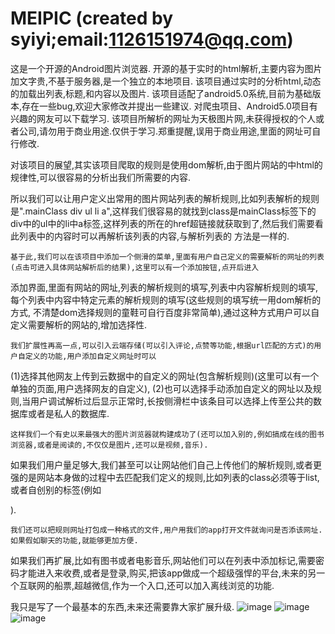 # MEIPIC (created by syiyi;email:1126151974@qq.com)
这是一个开源的Android图片浏览器.
开源的基于实时的html解析,主要内容为图片加文字贵,不基于服务器,是一个独立的本地项目.
该项目通过实时的分析html,动态的加载出列表,标题,和内容以及图片.
该项目适配了android5.0系统,目前为基础版本,存在一些bug,欢迎大家修改并提出一些建议.
对爬虫项目、Android5.0项目有兴趣的网友可以下载学习.
该项目所解析的网址为天极图片网,未获得授权的个人或者公司,请勿用于商业用途.仅供于学习.郑重提醒,误用于商业用途,里面的网址可自行修改.


对该项目的展望,其实该项目爬取的规则是使用dom解析,由于图片网站的中html的规律性,可以很容易的分析出我们所需要的内容.

   所以我们可以让用户定义出常用的图片网站列表的解析规则,比如列表解析的规则是".mainClass div ul li a",这样我们很容易的就找到class是mainClass标签下的
div中的ul中的li中a标签,这样列表的所在的href超链接就获取到了,然后我们需要看此列表中的内容时可以再解析该列表的内容,与解析列表的
方法是一样的.

    基于此,我们可以在该项目中添加一个侧滑的菜单,里面有用户自己定义的需要解析的网址的列表(点击可进入具体网站解析后的结果),这里可以有一个添加按钮,点开后进入
添加界面,里面有网站的网址,列表的解析规则的填写,列表中内容解析规则的填写,每个列表中内容中特定元素的解析规则的填写(这些规则的填写统一用dom解析的方式,
不清楚dom选择规则的童鞋可自行百度非常简单),通过这种方式用户可以自定义需要解析的网站的,增加选择性.


    我们扩展性再高一点,可以引入云端存储(可以引入评论,点赞等功能,根据url匹配的方式)的用户自定义的功能,用户添加自定义网址时可以
(1)选择其他网友上传到云数据中的自定义的网址(包含解析规则)(这里可以有一个单独的页面,用户选择网友的自定义),
(2)也可以选择手动添加自定义的网址以及规则,当用户调试解析过后显示正常时,长按侧滑栏中该条目可以选择上传至公共的数据库或者是私人的数据库.
    
    这样我们一个有史以来最强大的图片浏览器就构建成功了(还可以加入别的,例如搞成在线的图书浏览器,或者是阅读的,不仅仅是图片,还可以是视频,音乐).
如果我们用户量足够大,我们甚至可以让网站他们自己上传他们的解析规则,或者更强的是网站本身做的过程中去匹配我们定义的规则,比如列表的class必须等于list,或者自创别的标签(例如<div mplist="fds"/>).
    
    我们还可以把规则网址打包成一种格式的文件,用户用我们的app打开文件就询问是否添该网址.如果假如聊天的功能,就能够更加方便.
如果我们再扩展,比如有图书或者电影音乐,网站他们可以在列表中添加标记,需要密码才能进入来收费,或者是登录,购买,把该app做成一个超级强悍的平台,未来的另一个互联网的船票,超越微信,作为一个入口,还可以加入离线浏览的功能.

我只是写了一个最基本的东西,未来还需要靠大家扩展升级.
![image](https://github.com/s949492225/MEIPIC/blob/master/0.jpg)
![image](https://github.com/s949492225/MEIPIC/blob/master/1.jpg)
![image](https://github.com/s949492225/MEIPIC/blob/master/2.jpg)
